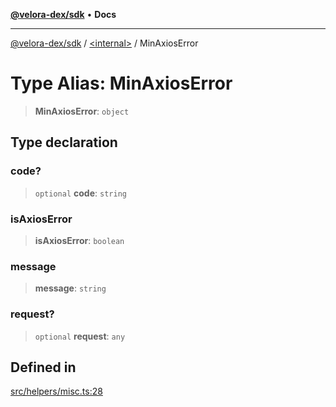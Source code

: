 [**@velora-dex/sdk**](../../README.md) • **Docs**

***

[@velora-dex/sdk](../../globals.md) / [\<internal\>](../README.md) / MinAxiosError

# Type Alias: MinAxiosError

> **MinAxiosError**: `object`

## Type declaration

### code?

> `optional` **code**: `string`

### isAxiosError

> **isAxiosError**: `boolean`

### message

> **message**: `string`

### request?

> `optional` **request**: `any`

## Defined in

[src/helpers/misc.ts:28](https://github.com/VeloraDEX/sdk/blob/feat/extend_delta_orders_filtering/src/helpers/misc.ts#L28)
